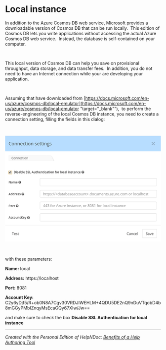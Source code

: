# Local instance

In addition to the Azure Cosmos DB web service, Microsoft provides a downloadable version of Cosmos DB that can be run locally.&nbsp; This edition of Cosmos DB lets you write applications without accessing the actual Azure Cosmos DB web service.&nbsp; Instead, the database is self-contained on your computer.

&nbsp;

This local version of Cosmos DB can help you save on provisional throughput, data storage, and data transfer fees.&nbsp; In addition, you do not need to have an Internet connection while your are developing your application. &nbsp;

&nbsp;

Assuming that have downloaded from [https://docs.microsoft.com/en-us/azure/cosmos-db/local-emulator](<https://docs.microsoft.com/en-us/azure/cosmos-db/local-emulator> "target=\"\_blank\""),&nbsp; to perform the reverse-engineering of the local Cosmos DB instance, you need to create a connection setting, filling the fields in this dialog:

&nbsp;

![Image](<lib/Cosmos%20DB%20connection%20settings%20dialog%20-%20local.png>)

&nbsp;

with these parameters:

**Name:** local

**Address:** https://localhost

**Port:** 8081

**Account Key:** C2y6yDjf5/R+ob0N8A7Cgv30VRDJIWEHLM+4QDU5DE2nQ9nDuVTqobD4b8mGGyPMbIZnqyMsEcaGQy67XIw/Jw==

and make sure to check the box **Disable SSL Authentication for local instance**


***
_Created with the Personal Edition of HelpNDoc: [Benefits of a Help Authoring Tool](<https://www.helpauthoringsoftware.com>)_
